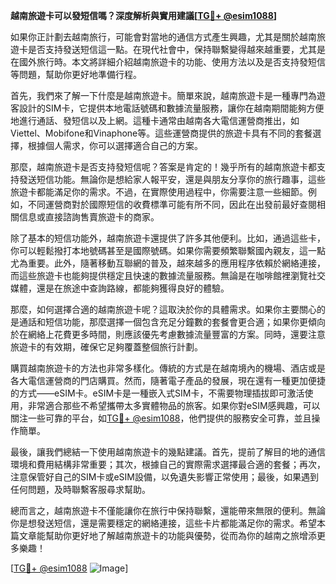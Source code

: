 **越南旅遊卡可以發短信嗎？深度解析與實用建議[[TG💪+ @esim1088](https://t.me/s/esim1088)]**

如果你正計劃去越南旅行，可能會對當地的通信方式產生興趣，尤其是關於越南旅遊卡是否支持發送短信這一點。在現代社會中，保持聯繫變得越來越重要，尤其是在國外旅行時。本文將詳細介紹越南旅遊卡的功能、使用方法以及是否支持發短信等問題，幫助你更好地準備行程。

首先，我們來了解一下什麼是越南旅遊卡。簡單來說，越南旅遊卡是一種專門為遊客設計的SIM卡，它提供本地電話號碼和數據流量服務，讓你在越南期間能夠方便地進行通話、發短信以及上網。這種卡通常由越南各大電信運營商推出，如Viettel、Mobifone和Vinaphone等。這些運營商提供的旅遊卡具有不同的套餐選擇，根據個人需求，你可以選擇適合自己的方案。

那麼，越南旅遊卡是否支持發短信呢？答案是肯定的！幾乎所有的越南旅遊卡都支持發送短信功能。無論你是想給家人報平安，還是與朋友分享你的旅行趣事，這些旅遊卡都能滿足你的需求。不過，在實際使用過程中，你需要注意一些細節。例如，不同運營商對於國際短信的收費標準可能有所不同，因此在出發前最好查閱相關信息或直接諮詢售賣旅遊卡的商家。

除了基本的短信功能外，越南旅遊卡還提供了許多其他便利。比如，通過這些卡，你可以輕鬆撥打本地號碼甚至是國際號碼。如果你需要頻繁聯繫國內親友，這一點尤為重要。此外，隨著移動互聯網的普及，越來越多的應用程序依賴於網絡連接，而這些旅遊卡也能夠提供穩定且快速的數據流量服務。無論是在咖啡館裡瀏覽社交媒體，還是在旅途中查詢路線，都能夠獲得良好的體驗。

那麼，如何選擇合適的越南旅遊卡呢？這取決於你的具體需求。如果你主要關心的是通話和短信功能，那麼選擇一個包含充足分鐘數的套餐會更合適；如果你更傾向於在網絡上花費更多時間，則應該優先考慮數據流量豐富的方案。同時，還要注意旅遊卡的有效期，確保它足夠覆蓋整個旅行計劃。

購買越南旅遊卡的方法也非常多樣化。傳統的方式是在越南境內的機場、酒店或是各大電信運營商的門店購買。然而，隨著電子產品的發展，現在還有一種更加便捷的方式——eSIM卡。eSIM卡是一種嵌入式SIM卡，不需要物理插拔即可激活使用，非常適合那些不希望攜帶太多實體物品的旅客。如果你對eSIM感興趣，可以關注一些可靠的平台，如[TG💪+ @esim1088](https://t.me/s/esim1088)，他們提供的服務安全可靠，並且操作簡單。

最後，讓我們總結一下使用越南旅遊卡的幾點建議。首先，提前了解目的地的通信環境和費用結構非常重要；其次，根據自己的實際需求選擇最合適的套餐；再次，注意保管好自己的SIM卡或eSIM設備，以免遺失影響正常使用；最後，如果遇到任何問題，及時聯繫客服尋求幫助。

總而言之，越南旅遊卡不僅能讓你在旅行中保持聯繫，還能帶來無限的便利。無論你是想發送短信，還是需要穩定的網絡連接，這些卡片都能滿足你的需求。希望本篇文章能幫助你更好地了解越南旅遊卡的功能與優勢，從而為你的越南之旅增添更多樂趣！

[[TG💪+ @esim1088](https://t.me/s/esim1088) ![Image](https://i.postimg.cc/4NQfJmqS/Snipaste-2025-05-13-00-14-12.png)]